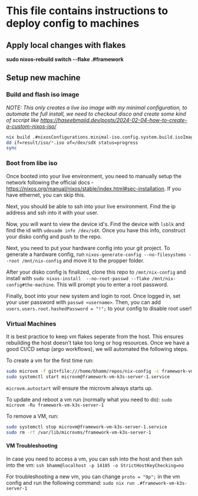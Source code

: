 # This file contains instructions to deploy config to machines

## Apply local changes with flakes
**sudo nixos-rebuild switch --flake .#framework**


## Setup new machine
### Build and flash iso image
*NOTE: This only creates a live iso image with my minimal configuration, to automate the full install, we need to checkout disco and create some kind of sccript like https://haseebmajid.dev/posts/2024-02-04-how-to-create-a-custom-nixos-iso/*
```bash
nix build .#nixosConfigurations.minimal-iso.config.system.build.isoImage
dd if=result/iso/*.iso of=/dev/sdX status=progress
sync
```
### Boot from libe iso
Once booted into your live environment, you need to manually setup the network following the official docs - https://nixos.org/manual/nixos/stable/index.html#sec-installation. If you have ethernet, you can skip this.

Next, you should be able to ssh into your live environment. Find the ip address and ssh into it with your user.

Now, you will want to view the device id's. Find the device with `lsblk` and find the id with `udevadm info /dev/sdX`. Once you have this info, construct your disko config and push to the repo.

Next, you need to put your hardware config into your git project. To generate a hardware config, run `nixos-generate-config --no-filesystems --root /mnt/nix-config` and move it to the propper folder.

After your disko config is finalized, clone this repo to `/mnt/nix-config` and install with `sudo nixos-install  --no-root-passwd --flake /mnt/nix-config#the-machine`. This will prompt you to enter a root password.

Finally, boot into your new system and login to root. Once logged in, set your user password with `passwd <username>`. Then, you can add `users.users.root.hashedPassword = "!";` to your config to disable root user!


### Virtual Machines
It is best practice to keep vm flakes seperate from the host. This ensures rebuilding the host doesn't take too long or hog resources. Once we have a good CI/CD setup (argo workflows), we will automated the following steps.

To create a vm for the first time run:
```bash
sudo microvm -f git+file:///home/bhamm/repos/nix-config -c framework-vm-k3s-server-1
sudo systemctl start microvm@framework-vm-k3s-server-1.service
```

`microvm.autostart` will ensure the microvm always starts up.


To update and reboot a vm run (normally what you need to do):
`sudo microvm -Ru framework-vm-k3s-server-1`

To remove a VM, run:
```bash
sudo systemctl stop microvm@framework-vm-k3s-server-1.service
sudo rm -rf /var/lib/microvms/framework-vm-k3s-server-1
```


#### VM Troubleshooting
In case you need to access a vm, you can ssh into the host and then ssh into the vm:
`ssh bhamm@localhost -p 14185 -o StrictHostKeyChecking=no`

For troubleshooting a new vm, you can change `proto = "9p";` in the vm config and run the following command:
`sudo nix run .#framework-vm-k3s-server-1`
